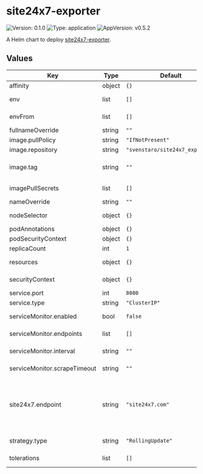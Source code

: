 # site24x7-exporter

![Version: 0.1.0](https://img.shields.io/badge/Version-0.1.0-informational?style=flat-square) ![Type: application](https://img.shields.io/badge/Type-application-informational?style=flat-square) ![AppVersion: v0.5.2](https://img.shields.io/badge/AppVersion-v0.5.2-informational?style=flat-square)

A Helm chart to deploy [site24x7-exporter](https://github.com/svenstaro/site24x7_exporter).

## Values

| Key | Type | Default | Description |
|-----|------|---------|-------------|
| affinity | object | `{}` | Node/pod affinities |
| env | list | `[]` | environment variables for the container |
| envFrom | list | `[]` | environment variable sources for the container |
| fullnameOverride | string | `""` | full name of the chart. |
| image.pullPolicy | string | `"IfNotPresent"` | image pull policy |
| image.repository | string | `"svenstaro/site24x7_exporter"` | image repository |
| image.tag | string | `""` | Overrides the image tag whose default is the chart appVersion. |
| imagePullSecrets | list | `[]` | image pull secret for private images |
| nameOverride | string | `""` | override name of the chart |
| nodeSelector | object | `{}` | Node for scheduler pod assignment |
| podAnnotations | object | `{}` | Add annotations on pods |
| podSecurityContext | object | `{}` | Add security context to pods |
| replicaCount | int | `1` |  |
| resources | object | `{}` | custom resource configuration |
| securityContext | object | `{}` | Add security context to deployment |
| service.port | int | `8080` | Service port for the exporter |
| service.type | string | `"ClusterIP"` | Serive type for the exporter |
| serviceMonitor.enabled | bool | `false` | Deploy a service monitor along with the exporter. |
| serviceMonitor.endpoints | list | `[]` | Specify addiotnal Endpoint objects |
| serviceMonitor.interval | string | `""` | Set scraping interval for the service monitor. |
| serviceMonitor.scrapeTimeout | string | `""` | Set scraping time out for the service monitor. |
| site24x7.endpoint | string | `"site24x7.com"` | API endpoint to use (depends on region, see https://site24x7.com/help/api) [possible values: site24x7.com, site24x7.eu, site24x7.cn, site24x7.in,site24x7.net.au] |
| strategy.type | string | `"RollingUpdate"` | Strategy for deploying containers |
| tolerations | list | `[]` | Adding any tolerations to your deployment. |